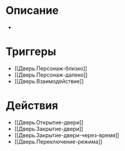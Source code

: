 # Описание
-
# Триггеры
- [[Дверь.Персонаж-близко]]
- [[Дверь.Персонаж-далеко]]
- [[Дверь.Взаимодействие]]
# Действия
- [[Дверь.Открытие-двери]]
- [[Дверь.Закрытие-двери]]
- [[Дверь.Закрытие-двери-через-время]]
- [[Дверь.Переключение-режима]]